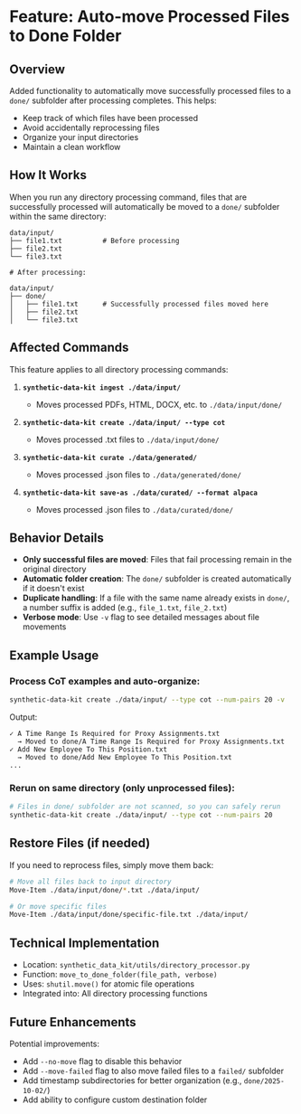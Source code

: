 # Feature: Auto-move Processed Files to Done Folder

## Overview
Added functionality to automatically move successfully processed files to a `done/` subfolder after processing completes. This helps:
- Keep track of which files have been processed
- Avoid accidentally reprocessing files
- Organize your input directories
- Maintain a clean workflow

## How It Works

When you run any directory processing command, files that are successfully processed will automatically be moved to a `done/` subfolder within the same directory:

```
data/input/
├── file1.txt          # Before processing
├── file2.txt
└── file3.txt

# After processing:

data/input/
├── done/
│   ├── file1.txt      # Successfully processed files moved here
│   ├── file2.txt
│   └── file3.txt
```

## Affected Commands

This feature applies to all directory processing commands:

1. **`synthetic-data-kit ingest ./data/input/`**
   - Moves processed PDFs, HTML, DOCX, etc. to `./data/input/done/`

2. **`synthetic-data-kit create ./data/input/ --type cot`**
   - Moves processed .txt files to `./data/input/done/`

3. **`synthetic-data-kit curate ./data/generated/`**
   - Moves processed .json files to `./data/generated/done/`

4. **`synthetic-data-kit save-as ./data/curated/ --format alpaca`**
   - Moves processed .json files to `./data/curated/done/`

## Behavior Details

- **Only successful files are moved**: Files that fail processing remain in the original directory
- **Automatic folder creation**: The `done/` subfolder is created automatically if it doesn't exist
- **Duplicate handling**: If a file with the same name already exists in `done/`, a number suffix is added (e.g., `file_1.txt`, `file_2.txt`)
- **Verbose mode**: Use `-v` flag to see detailed messages about file movements

## Example Usage

### Process CoT examples and auto-organize:
```bash
synthetic-data-kit create ./data/input/ --type cot --num-pairs 20 -v
```

Output:
```
✓ A Time Range Is Required for Proxy Assignments.txt
  → Moved to done/A Time Range Is Required for Proxy Assignments.txt
✓ Add New Employee To This Position.txt
  → Moved to done/Add New Employee To This Position.txt
...
```

### Rerun on same directory (only unprocessed files):
```bash
# Files in done/ subfolder are not scanned, so you can safely rerun
synthetic-data-kit create ./data/input/ --type cot --num-pairs 20
```

## Restore Files (if needed)

If you need to reprocess files, simply move them back:

```bash
# Move all files back to input directory
Move-Item ./data/input/done/*.txt ./data/input/

# Or move specific files
Move-Item ./data/input/done/specific-file.txt ./data/input/
```

## Technical Implementation

- Location: `synthetic_data_kit/utils/directory_processor.py`
- Function: `move_to_done_folder(file_path, verbose)`
- Uses: `shutil.move()` for atomic file operations
- Integrated into: All directory processing functions

## Future Enhancements

Potential improvements:
- Add `--no-move` flag to disable this behavior
- Add `--move-failed` flag to also move failed files to a `failed/` subfolder
- Add timestamp subdirectories for better organization (e.g., `done/2025-10-02/`)
- Add ability to configure custom destination folder
